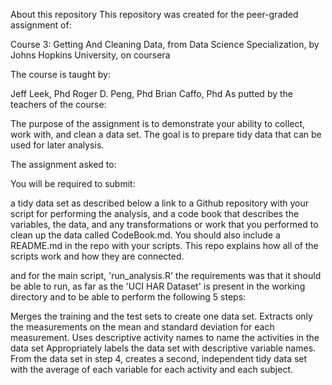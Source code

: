 About this repository
This repository was created for the peer-graded assignment of:

Course 3: Getting And Cleaning Data, from Data Science Specialization, by Johns Hopkins University, on coursera

The course is taught by:

Jeff Leek, Phd
Roger D. Peng, Phd
Brian Caffo, Phd
As putted by the teachers of the course:

The purpose of the assignment is to demonstrate your ability to collect, work with, and clean a data set. The goal is to prepare tidy data that can be used for later analysis.

The assignment asked to:

You will be required to submit:

a tidy data set as described below
a link to a Github repository with your script for performing the analysis, and
a code book that describes the variables, the data, and any transformations or work that you performed to clean up the data called CodeBook.md.
You should also include a README.md in the repo with your scripts. This repo explains how all of the scripts work and how they are connected.

and for the main script, 'run_analysis.R' the requirements was that it should be able to run, as far as the 'UCI HAR Dataset' is present in the working directory and to be able to perform the following 5 steps:

Merges the training and the test sets to create one data set.
Extracts only the measurements on the mean and standard deviation for each measurement.
Uses descriptive activity names to name the activities in the data set
Appropriately labels the data set with descriptive variable names.
From the data set in step 4, creates a second, independent tidy data set with the average of each variable for each activity and each subject.
